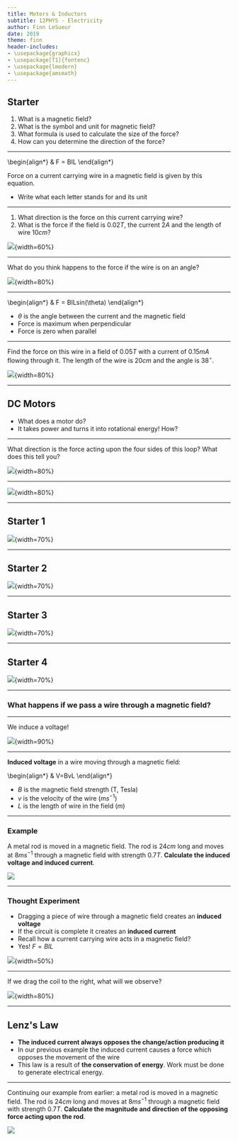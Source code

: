 ```yaml
---
title: Motors & Inductors
subtitle: 12PHYS - Electricity
author: Finn LeSueur
date: 2019
theme: finn
header-includes:
- \usepackage{graphicx}
- \usepackage[T1]{fontenc}
- \usepackage{lmodern}
- \usepackage{amsmath}
---
```


## Starter

1. What is a magnetic field?
2. What is the symbol and unit for magnetic field?
3. What formula is used to calculate the size of the force?
4. How can you determine the direction of the force?

---

\begin{align*}
    & F = BIL
\end{align*}

Force on a current carrying wire in a magnetic field is given by this equation.

- Write what each letter stands for and its unit

---

1. What direction is the force on this current carrying wire?
2. What is the force if the field is $0.02T$, the current $2A$ and the length of wire $10cm$?

![](assets/10-current-wire.png){width=60%}

---

What do you think happens to the force if the wire is on an angle?

![](assets/10-angle-current-wire.png){width=80%}

---

\begin{align*}
    & F = BILsin(\theta)
\end{align*}

- $\theta$ is the angle between the current and the magnetic field
- Force is maximum when perpendicular
- Force is zero when parallel

---

Find the force on this wire in a field of $0.05T$ with a current of $0.15mA$ flowing through it. The length of the wire is $20cm$ and the angle is $38^{\circ}$.

![](assets/10-angle-wire-example.png){width=80%}

---

## DC Motors

- What does a motor do?
- It takes power and turns it into rotational energy! How?

---

What direction is the force acting upon the four sides of this loop? What does this tell you?

![](assets/10-dc-motor-rotate.png){width=80%}

---

![](assets/10-dc-motor-explain.png){width=80%}

---

## Starter 1

![](assets/10-starter-1.png){width=70%}

---

## Starter 2

![](assets/10-starter-2.png){width=70%}

---

## Starter 3

![](assets/10-starter-3.png){width=70%}

---

## Starter 4

![](assets/10-starter-4.png){width=70%}

---

### What happens if we pass a wire through a magnetic field?

---

We induce a voltage!

![](assets/10-electromagnetic-induction.gif){width=90%}

---

__Induced voltage__ in a wire moving through a magnetic field:

\begin{align*}
    & V=BvL
\end{align*}

- $B$ is the magnetic field strength (T, Tesla)
- $v$ is the velocity of the wire ($ms^{-1}$)
- $L$ is the length of wire in the field ($m$)

---

### Example

A metal rod is moved in a magnetic field. The rod is $24cm$ long and moves at $8ms^{-1}$ through a magnetic field with strength $0.7T$. __Calculate the induced voltage and induced current__.

![](assets/10-vbil-example.png)

---

### Thought Experiment

- Dragging a piece of wire through a magnetic field creates an __induced voltage__
- If the circuit is complete it creates an __induced current__
- Recall how a current carrying wire acts in a magnetic field?
- Yes! $F=BIL$

![](assets/10-induction-example.png){width=50%}

---

If we drag the coil to the right, what will we observe?

![](assets/10-induction-example.png){width=80%}

---

## Lenz's Law

- __The induced current always opposes the change/action producing it__
- In our previous example the induced current causes a force which opposes the movement of the wire
- This law is a result of __the conservation of energy__. Work must be done to generate electrical energy.

---

Continuing our example from earlier: a metal rod is moved in a magnetic field. The rod is $24cm$ long and moves at $8ms^{-1}$ through a magnetic field with strength $0.7T$. __Calculate the magnitude and direction of the opposing force acting upon the rod__.

![](assets/10-vbil-example.png)
